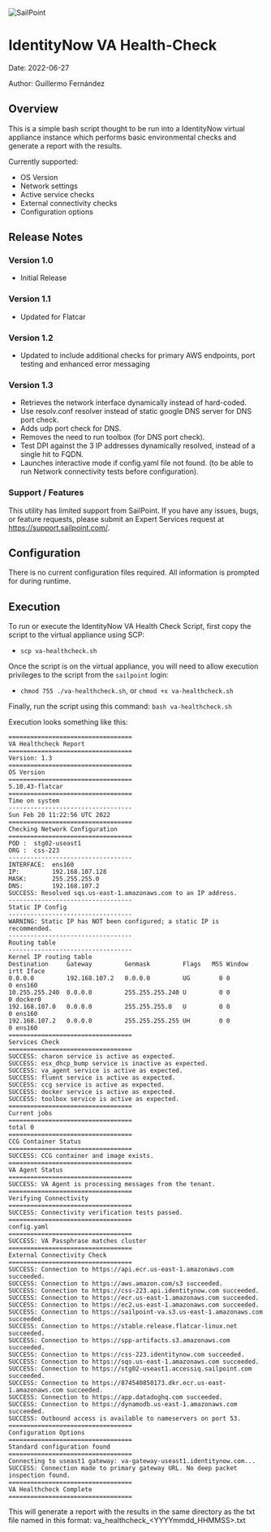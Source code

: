 
![SailPoint](https://files.accessiq.sailpoint.com/modules/builds/static-assets/perpetual/sailpoint/logo/1.0/sailpoint_logo_color_228x50.png)

# IdentityNow VA Health-Check

Date: 2022-06-27

Author: Guillermo Fernández


## Overview

This is a simple bash script thought to be run into a IdentityNow virtual appliance instance which performs basic environmental checks and generate a report with the results. 

Currently supported: 

* OS Version
* Network settings
* Active service checks
* External connectivity checks
* Configuration options


## Release Notes

### Version 1.0

* Initial Release

### Version 1.1

* Updated for Flatcar

### Version 1.2

* Updated to include additional checks for primary AWS endpoints, port testing and enhanced error messaging

### Version 1.3

* Retrieves the network interface dynamically instead of hard-coded.
* Use resolv.conf resolver instead of static google DNS server for DNS port check.
* Adds udp port check for DNS.
* Removes the need to run toolbox (for DNS port check).
* Test DPI against the 3 IP addresses dynamically resolved, instead of a single hit to FQDN.
* Launches interactive mode if config.yaml file not found. (to be able to run Network connectivity tests before configuration).

### Support / Features

This utility has limited support from SailPoint.  If you have any issues, bugs, or feature requests, please submit an Expert Services request at https://support.sailpoint.com/.


## Configuration

There is no current configuration files required. All information is prompted for during runtime.


## Execution

To run or execute the IdentityNow VA Health Check Script, first copy the script to the virtual appliance using SCP:

- `scp va-healthcheck.sh`

Once the script is on the virtual appliance, you will need to allow execution privileges to the script from the `sailpoint` login:

- `chmod 755 ./va-healthcheck.sh`, or `chmod +x va-healthcheck.sh`

Finally, run the script using this command: `bash va-healthcheck.sh`

Execution looks something like this:


~~~
==================================
VA Healthcheck Report
==================================
Version: 1.3
==================================
OS Version
==================================
5.10.43-flatcar
==================================
Time on system  
----------------------------------
Sun Feb 20 11:22:56 UTC 2022
==================================
Checking Network Configuration
==================================
POD :  stg02-useast1
ORG :  css-223
----------------------------------
INTERFACE:  ens160
IP:         192.168.107.128
MASK:       255.255.255.0
DNS:        192.168.107.2
SUCCESS: Resolved sqs.us-east-1.amazonaws.com to an IP address.
----------------------------------
Static IP Config  
----------------------------------
WARNING: Static IP has NOT been configured; a static IP is recommended.
----------------------------------
Routing table  
----------------------------------
Kernel IP routing table
Destination     Gateway         Genmask         Flags   MSS Window  irtt Iface
0.0.0.0         192.168.107.2   0.0.0.0         UG        0 0          0 ens160
10.255.255.240  0.0.0.0         255.255.255.240 U         0 0          0 docker0
192.168.107.0   0.0.0.0         255.255.255.0   U         0 0          0 ens160
192.168.107.2   0.0.0.0         255.255.255.255 UH        0 0          0 ens160
==================================
Services Check
==================================
SUCCESS: charon service is active as expected.
SUCCESS: esx_dhcp_bump service is inactive as expected.
SUCCESS: va_agent service is active as expected.
SUCCESS: fluent service is active as expected.
SUCCESS: ccg service is active as expected.
SUCCESS: docker service is active as expected.
SUCCESS: toolbox service is active as expected.
==================================
Current jobs
==================================
total 0
==================================
CCG Container Status
==================================
SUCCESS: CCG container and image exists.
==================================
VA Agent Status
==================================
SUCCESS: VA Agent is processing messages from the tenant.
==================================
Verifying Connectivity
==================================
SUCCESS: Connectivity verification tests passed.
==================================
config.yaml
==================================
SUCCESS: VA Passphrase matches cluster
==================================
External Connectivity Check
==================================
SUCCESS: Connection to https://api.ecr.us-east-1.amazonaws.com succeeded.
SUCCESS: Connection to https://aws.amazon.com/s3 succeeded.
SUCCESS: Connection to https://css-223.api.identitynow.com succeeded.
SUCCESS: Connection to https://ecr.us-east-1.amazonaws.com succeeded.
SUCCESS: Connection to https://ec2.us-east-1.amazonaws.com succeeded.
SUCCESS: Connection to https://sailpoint-va.s3.us-east-1.amazonaws.com succeeded.
SUCCESS: Connection to https://stable.release.flatcar-linux.net succeeded.
SUCCESS: Connection to https://spp-artifacts.s3.amazonaws.com succeeded.
SUCCESS: Connection to https://css-223.identitynow.com succeeded.
SUCCESS: Connection to https://sqs.us-east-1.amazonaws.com succeeded.
SUCCESS: Connection to https://stg02-useast1.accessiq.sailpoint.com succeeded.
SUCCESS: Connection to https://874540850173.dkr.ecr.us-east-1.amazonaws.com succeeded.
SUCCESS: Connection to https://app.datadoghq.com succeeded.
SUCCESS: Connection to https://dynamodb.us-east-1.amazonaws.com succeeded.
SUCCESS: Outbound access is available to nameservers on port 53.
==================================
Configuration Options
==================================
Standard configuration found
==================================
Connecting to useast1 gateway: va-gateway-useast1.identitynow.com...
SUCCESS: Connection made to primary gateway URL. No deep packet inspection found.
==================================
VA Healthcheck Complete
==================================
~~~

This will generate a report with the results in the same directory as the txt file named in this format: va_healthcheck_<YYYYmmdd_HHMMSS>.txt
